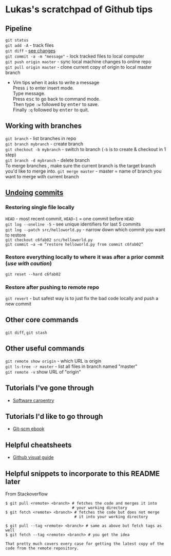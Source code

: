 # Lukas's scratchpad of Github tips

## Pipeline

```git status```  
```git add -A``` - track files  
```git diff``` - [see changes](https://stackoverflow.com/questions/2529441/how-to-read-the-output-from-git-diff)  
```git commit -a -m "message"``` - lock tracked files to local computer  
```git push origin master``` - sync local machine changes to online repo  
```git pull origin master``` - clone current copy of origin to local master branch  

* Vim tips when it asks to write a message  
    Press ```i``` to enter insert mode.  
    Type message.  
    Press  <kbd>esc</kbd> to go back to command mode.  
    Then type ```:w``` followed by <kbd>enter</kbd> to save.  
    Finally ```:q``` followed by <kbd>enter</kbd> to quit.

## Working with branches
```git branch``` - list branches in repo  
```git branch mybranch``` - create branch  
```git checkout -b mybranch``` - switch to branch (```-b``` is to create & checkout in 1 step)  
```git branch -d mybranch``` - delete branch  
To merge branches , make sure the current branch is the target branch you'd like to merge into.
```git merge master``` - master = name of branch you want to merge with current branch

	
## [Undoing](https://github.com/blog/2019-how-to-undo-almost-anything-with-git) [commits](https://www.atlassian.com/git/tutorials/resetting-checking-out-and-reverting)

### Restoring single file locally
```HEAD``` - most recent commit, ```HEAD~1``` = one commit before ```HEAD```  
```git log --oneline -5``` - see unique identifiers for last 5 commits  
```git log --patch src/helloworld.py``` - narrow down which commit you want to restore  
```git checkout c6fab02 src/helloworld.py```  
```git commit –a –m “restore helloworld.py from commit c6fab02”```  

### Restore everything locally to where it was after a prior commit (*use with caution*)
```git reset --hard c6fab02```  

### Restore after pushing to remote repo
```git revert``` - but safest way is to just fix the bad code locally and push a new commit  

## Other core commands
```git diff```, ```git stash```  

## Other useful commands
```git remote show origin``` - which URL is origin  
```git ls-tree -r master``` - list all files in branch named "master"  
```git remote -v``` show URL of "origin"  

## Tutorials I've gone through
* [Software carpentry](https://swcarpentry.github.io/git-novice/)

## Tutorials I'd like to go through
* [Git-scm ebook](https://git-scm.com/book/en/v2/Git-Basics-Recording-Changes-to-the-Repository#Ignoring-Files)

## Helpful cheatsheets
* [Github visual guide](http://marklodato.github.io/visual-git-guide/index-en.html)




## Helpful snippets to incorporate to this README later

From Stackoverflow
```
$ git pull <remote> <branch> # fetches the code and merges it into 
                             # your working directory
$ git fetch <remote> <branch> # fetches the code but does not merge
                              # it into your working directory

$ git pull --tag <remote> <branch> # same as above but fetch tags as well
$ git fetch --tag <remote> <branch> # you get the idea

That pretty much covers every case for getting the latest copy of the code from the remote repository.
```